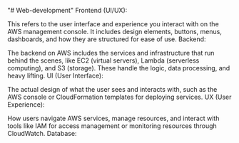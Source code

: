 "# Web-development" 
Frontend (UI/UX):

This refers to the user interface and experience you interact with on the AWS management console. It includes design elements, buttons, menus, dashboards, and how they are structured for ease of use.
Backend:

The backend on AWS includes the services and infrastructure that run behind the scenes, like EC2 (virtual servers), Lambda (serverless computing), and S3 (storage). These handle the logic, data processing, and heavy lifting.
UI (User Interface):

The actual design of what the user sees and interacts with, such as the AWS console or CloudFormation templates for deploying services.
UX (User Experience):

How users navigate AWS services, manage resources, and interact with tools like IAM for access management or monitoring resources through CloudWatch.
Database:
